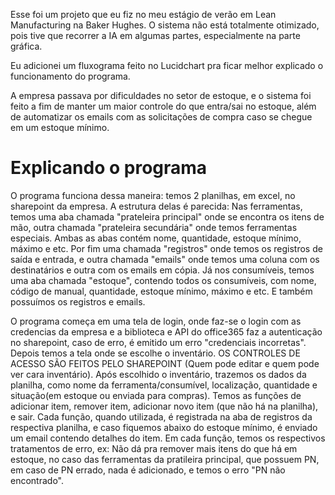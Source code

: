 Esse foi um projeto que eu fiz no meu estágio de verão em Lean Manufacturing na Baker Hughes.
O sistema não está totalmente otimizado, pois tive que recorrer a IA em algumas partes, especialmente na parte gráfica.

Eu adicionei um fluxograma feito no Lucidchart pra ficar melhor explicado o funcionamento do programa.

A empresa passava por dificuldades no setor de estoque, e o sistema foi feito a fim de manter um maior controle do que entra/sai no estoque, além de automatizar os emails com
as solicitações de compra caso se chegue em um estoque mínimo.

# Explicando o programa

O programa funciona dessa maneira: temos 2 planilhas, em excel, no sharepoint da empresa. A estrutura delas é parecida:
Nas ferramentas, temos uma aba chamada "prateleira principal" onde se encontra os itens de mão, outra chamada "prateleira secundária" onde temos ferramentas especiais.
Ambas as abas contém nome, quantidade, estoque mínimo, máximo e etc. Por fim uma chamada "registros" onde temos os registros de saída e entrada, e outra chamada "emails" 
onde temos uma coluna com os destinatários e outra com os emails em cópia.
Já nos consumíveis, temos uma aba chamada "estoque", contendo todos os consumíveis, com nome, código de manual, quantidade, estoque mínimo, máximo e etc. 
E também possuímos os registros e emails.

O programa começa em uma tela de login, onde faz-se o login com as credencias da empresa e a biblioteca e API do office365 faz a autenticação no sharepoint, caso de erro,
é emitido um erro "credenciais incorretas". Depois temos a tela onde se escolhe o inventário.
OS CONTROLES DE ACESSO SÃO FEITOS PELO SHAREPOINT (Quem pode editar e quem pode ver cara inventário).
Após escolhido o inventário, trazemos os dados da planilha, como nome da ferramenta/consumível, localização, quantidade e situação(em estoque ou enviada para compras).
Temos as funções de adicionar item, remover item, adicionar novo item (que não há na planilha), e sair.
Cada função, quando utilizada, é registrada na aba de registros da respectiva planilha, e caso fiquemos abaixo do estoque mínimo, é enviado um email contendo detalhes do item.
Em cada função, temos os respectivos tratamentos de erro, ex: Não dá pra remover mais itens do que há em estoque, no caso das ferramentas da pratileira principal, que possuem PN,
em caso de PN errado, nada é adicionado, e temos o erro "PN não encontrado".


